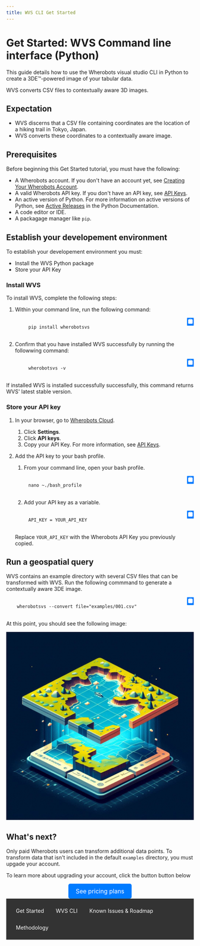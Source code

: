 ```yaml
---
title: WVS CLI Get Started
---
```


# Get Started: WVS Command line interface (Python)

This guide details how to use the Wherobots visual studio CLI in Python to create a 3DE:tm:-powered image of your tabular data.

WVS converts CSV files to contextually aware 3D images.

## Expectation

* WVS discerns that a CSV file containing coordinates are the location of a hiking trail in Tokyo, Japan.
* WVS converts these coordinates to a contextually aware image.

## Prerequisites

Before beginning this Get Started tutorial, you must have the following:

* A Wherobots account. If you don't have an account yet, see [Creating Your Wherobots Account](https://docs.wherobots.com/latest/get-started/create-account/).
* A valid Wherobots API key. If you don't have an API key, see [API Keys](https://docs.wherobots.com/latest/get-started/api-keys/).
* An active version of Python. For more information on active versions of Python, see [Active Releases](https://www.python.org/downloads/#Active-Python-Releasex) in the Python Documentation.
* A code editor or IDE.
* A packagage manager like `pip`.

## Establish your developement environment

To establish your developement environment you must:

* Install the WVS Python package
* Store your API Key

### Install WVS

To install WVS, complete the following steps:

1. Within your command line, run the following command:

    <div style="position: relative;">
      <pre><code id="code-sample">
        pip install wherobotsvs
      </code></pre>
      <button onclick="copyToClipboard()" style="position: absolute; top: 0; right: 0; padding: 1px 1px; background-color: #007bff; color: white; border: none; border-radius: 1px; cursor: pointer;">
        <svg xmlns="http://www.w3.org/2000/svg" width="16" height="16" fill="currentColor" class="bi bi-clipboard" viewBox="0 0 16 16">
          <path d="M10 1.5H6a.5.5 0 0 0-.5.5v1H4a2 2 0 0 0-2 2v8a2 2 0 0 0 2 2h8a2 2 0 0 0 2-2V5a2 2 0 0 0-2-2h-1.5v-1a.5.5 0 0 0-.5-.5zM6 2h4v1H6V2z"/>
          <path d="M4.5 3h7a1 1 0 0 1 1 1v8a1 1 0 0 1-1 1h-7a1 1 0 0 1-1-1V4a1 1 0 0 1 1-1z"/>
        </svg>
      </button>
    </div>
    
    <script>
      function copyToClipboard() {
        const code = document.getElementById('code-sample').innerText;
        navigator.clipboard.writeText(code).then(() => {
          alert('Code copied to clipboard!');
        }, (err) => {
          console.error('Failed to copy: ', err);
        });
      }
    </script>

1. Confirm that you have installed WVS successfully by running the followwing command:

    <div style="position: relative;">
      <pre><code id="code-sample">
        wherobotsvs -v
      </code></pre>
      <button onclick="copyToClipboard()" style="position: absolute; top: 0; right: 0; padding: 1px 1px; background-color: #007bff; color: white; border: none; border-radius: 1px; cursor: pointer;">
        <svg xmlns="http://www.w3.org/2000/svg" width="16" height="16" fill="currentColor" class="bi bi-clipboard" viewBox="0 0 16 16">
          <path d="M10 1.5H6a.5.5 0 0 0-.5.5v1H4a2 2 0 0 0-2 2v8a2 2 0 0 0 2 2h8a2 2 0 0 0 2-2V5a2 2 0 0 0-2-2h-1.5v-1a.5.5 0 0 0-.5-.5zM6 2h4v1H6V2z"/>
          <path d="M4.5 3h7a1 1 0 0 1 1 1v8a1 1 0 0 1-1 1h-7a1 1 0 0 1-1-1V4a1 1 0 0 1 1-1z"/>
        </svg>
      </button>
    </div>

If installed WVS is installed successfully successfully, this command returns WVS' latest stable version.

### Store your API key

1. In your browser, go to [Wherobots Cloud](https://cloud.wherobots.com/).
   1. Click **Settings**.
   2. Click **API keys**.
   3. Copy your API Key. For more information, see [API Keys](https://docs.wherobots.com/latest/get-started/api-keys/).

1. Add the API key to your bash profile.
   1. From your command line, open your bash profile.

    <div style="position: relative;">
      <pre><code id="code-sample">
        nano ~./bash_profile
      </code></pre>
      <button onclick="copyToClipboard()" style="position: absolute; top: 0; right: 0; padding: 1px 1px; background-color: #007bff; color: white; border: none; border-radius: 1px; cursor: pointer;">
        <svg xmlns="http://www.w3.org/2000/svg" width="16" height="16" fill="currentColor" class="bi bi-clipboard" viewBox="0 0 16 16">
          <path d="M10 1.5H6a.5.5 0 0 0-.5.5v1H4a2 2 0 0 0-2 2v8a2 2 0 0 0 2 2h8a2 2 0 0 0 2-2V5a2 2 0 0 0-2-2h-1.5v-1a.5.5 0 0 0-.5-.5zM6 2h4v1H6V2z"/>
          <path d="M4.5 3h7a1 1 0 0 1 1 1v8a1 1 0 0 1-1 1h-7a1 1 0 0 1-1-1V4a1 1 0 0 1 1-1z"/>
        </svg>
      </button>
    </div>
    
   2. Add your API key as a variable. 

    <div style="position: relative;">
      <pre><code id="code-sample">
        API_KEY = YOUR_API_KEY
      </code></pre>
      <button onclick="copyToClipboard()" style="position: absolute; top: 0; right: 0; padding: 1px 1px; background-color: #007bff; color: white; border: none; border-radius: 1px; cursor: pointer;">
        <svg xmlns="http://www.w3.org/2000/svg" width="16" height="16" fill="currentColor" class="bi bi-clipboard" viewBox="0 0 16 16">
          <path d="M10 1.5H6a.5.5 0 0 0-.5.5v1H4a2 2 0 0 0-2 2v8a2 2 0 0 0 2 2h8a2 2 0 0 0 2-2V5a2 2 0 0 0-2-2h-1.5v-1a.5.5 0 0 0-.5-.5zM6 2h4v1H6V2z"/>
          <path d="M4.5 3h7a1 1 0 0 1 1 1v8a1 1 0 0 1-1 1h-7a1 1 0 0 1-1-1V4a1 1 0 0 1 1-1z"/>
        </svg>
      </button>
    </div>

    Replace `YOUR_API_KEY` with the Wherobots API Key you previously copied.
    
## Run a geospatial query

WVS contains an example directory with several CSV files that can be transformed with WVS. Run the following commmand to generate a contextually aware 3DE image.

<div style="position: relative;">
  <pre><code id="code-sample">
    wherobotsvs --convert file="examples/001.csv"
  </code></pre>
  <button onclick="copyToClipboard()" style="position: absolute; top: 0; right: 0; padding: 1px 1px; background-color: #007bff; color: white; border: none; border-radius: 1px; cursor: pointer;">
    <svg xmlns="http://www.w3.org/2000/svg" width="16" height="16" fill="currentColor" class="bi bi-clipboard" viewBox="0 0 16 16">
      <path d="M10 1.5H6a.5.5 0 0 0-.5.5v1H4a2 2 0 0 0-2 2v8a2 2 0 0 0 2 2h8a2 2 0 0 0 2-2V5a2 2 0 0 0-2-2h-1.5v-1a.5.5 0 0 0-.5-.5zM6 2h4v1H6V2z"/>
      <path d="M4.5 3h7a1 1 0 0 1 1 1v8a1 1 0 0 1-1 1h-7a1 1 0 0 1-1-1V4a1 1 0 0 1 1-1z"/>
    </svg>
  </button>
</div>

At this point, you should see the following image:

![2d_3de](/images/dimension.png)


## What's next?

Only paid Wherobots users can transform additional data points. To transform data that isn't included in the default `examples` directory, you must upgade your account.

To learn more about upgrading your account, click the button button below

<div style="text-align: center;">
  <a href="https://wherobots.com/pricing/" class="button" style="display: inline-block; padding: 10px 20px; font-size: 16px; color: white; background-color: #007bff; border-radius: 5px; text-decoration: none; on-click: copyToClipboard;">See pricing plans</a>
</div>

<nav style="background-color: #333; padding: 10px;">
  <ul style="list-style-type: none; margin: 0; padding: 0; overflow: hidden;">
    <li style="float: left;"><a href="/" style="display: block; color: white; text-align: center; padding: 14px 16px; text-decoration: none; transition: background-color 0.3s;">Get Started</a></li>
    <li style="float: left;"><a href="https://kadolor.github.io/wvs/wvs_cli" style="display: block; color: white; text-align: center; padding: 14px 16px; text-decoration: none; transition: background-color 0.3s;">WVS CLI</a></li>
    <li style="float: left;"><a href="https://kadolor.github.io/wvs/roadmap" style="display: block; color: white; text-align: center; padding: 14px 16px; text-decoration: none; transition: background-color 0.3s;">Known Issues & Roadmap</a></li>
    <li style="float: left;"><a href="https://kadolor.github.io/wvs/methodology)" style="display: block; color: white; text-align: center; padding: 14px 16px; text-decoration: none; transition: background-color 0.3s;">Methodology</a></li>
  </ul>
</nav>
<div style="padding: 20px;">
</div>
<style>
  nav ul li a:hover {
    background-color: #575757;
  }
</style>
<div style="padding: 20px;">
</div>
